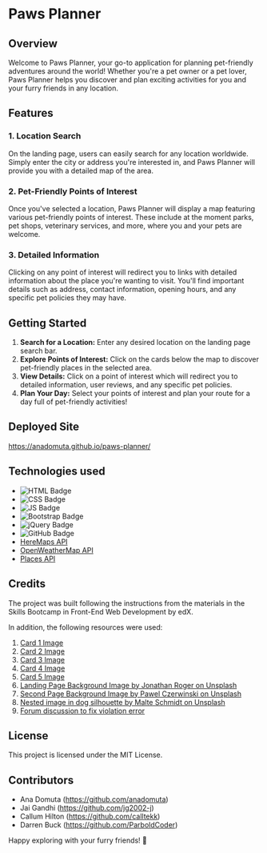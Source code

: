 # Paws Planner

## Overview

Welcome to Paws Planner, your go-to application for planning pet-friendly adventures around the world! Whether you're a pet owner or a pet lover, Paws Planner helps you discover and plan exciting activities for you and your furry friends in any location.

## Features

### 1. Location Search

On the landing page, users can easily search for any location worldwide. Simply enter the city or address you're interested in, and Paws Planner will provide you with a detailed map of the area.

### 2. Pet-Friendly Points of Interest

Once you've selected a location, Paws Planner will display a map featuring various pet-friendly points of interest. These include at the moment parks, pet shops, veterinary services, and more, where you and your pets are welcome.

### 3. Detailed Information

Clicking on any point of interest will redirect you to links with detailed information about the place you're wanting to visit. You'll find important details such as address, contact information, opening hours, and any specific pet policies they may have.

## Getting Started

1. **Search for a Location:** Enter any desired location on the landing page search bar.
2. **Explore Points of Interest:** Click on the cards below the map to discover pet-friendly places in the selected area.
3. **View Details:** Click on a point of interest which will redirect you to detailed information, user reviews, and any specific pet policies.
4. **Plan Your Day:** Select your points of interest and plan your route for a day full of pet-friendly activities!

## Deployed Site

https://anadomuta.github.io/paws-planner/

## Technologies used

- ![HTML Badge](https://img.shields.io/badge/HTML-white?logo=html5&logoColor=%23E34F26")
- ![CSS Badge](https://img.shields.io/badge/CSS-white?logo=CSS3&logoColor=%231572B6)
- ![JS Badge](https://img.shields.io/badge/JavaScript-white?logo=javascript&logoColor=%23F7DF1E)
- ![Bootstrap Badge](https://img.shields.io/badge/Bootstrap-white?logo=bootstrap&logoColor=%237952B3)
- ![jQuery Badge](https://img.shields.io/badge/jQuery-white?logo=jquery&logoColor=%230769AD)
- ![GitHub Badge](https://img.shields.io/badge/GitHub-white?logo=github&logoColor=%23181717)
- [HereMaps API](https://developer.here.com/?cid=Developer_Map-Making-Google-YT-0-Dev-EMEA-UK&utm_source=Google&utm_medium=ppc&utm_campaign=Dev_PaidSearch_DevPortal_AlwaysOn&utm_term=here%20maps%20api&gad_source=1&gclid=CjwKCAiAlJKuBhAdEiwAnZb7lWyFfpCX_UZJJa47fTYA1ZKHUqbAHW_kanQytLeR1TlvGmDzzsfE0hoCozQQAvD_BwE&gclsrc=aw.ds)
- [OpenWeatherMap API](https://openweathermap.org/)
- [Places API](https://www.geoapify.com/places-api)

## Credits

The project was built following the instructions from the materials in the Skills Bootcamp in Front-End Web Development by edX.

In addition, the following resources were used:

1. [Card 1 Image](https://smartcdn.gprod.postmedia.digital/vancouversun/wp-content/uploads/2022/07/service-dog-training-20200722.jpg)
2. [Card 2 Image](<https://img-va.myshopline.com/image/store/1679367631642/Portable-Leisure-Outing-Pet-Bolster-Large-Dog-Car-Seat-Bed-(4).jpeg?w=1000&h=1000>)
3. [Card 3 Image](https://images.perthnow.com.au/publication/B88664503Z/G1Q1B5FFU.2-2.jpg?imwidth=668&impolicy=pn_v3)
4. [Card 4 Image](https://www.elliespetbarn.com/wp-content/uploads/2013/03/dog-ready-to-travel.jpg)
5. [Card 5 Image](https://www.pexels.com/photo/close-up-of-a-yorkie-in-a-car-9783718/)
6. [Landing Page Background Image by Jonathan Roger on Unsplash](https://unsplash.com/photos/building-beside-body-of-water-during-night-time-LY1eyQMFeyo)
7. [Second Page Background Image by Pawel Czerwinski on Unsplash](https://unsplash.com/photos/a-white-wall-with-a-white-circle-i0h7EEsOwNQ?utm_content=creditCopyText&utm_medium=referral&utm_source=unsplas)
8. [Nested image in dog silhouette by Malte Schmidt on Unsplash](https://unsplash.com/photos/low-light-photography-of-vehicle-crossing-road-between-high-rise-buildings-enGr5YbjQKQ)
9. [Forum discussion to fix violation error](https://stackoverflow.com/questions/39152877/consider-marking-event-handler-as-passive-to-make-the-page-more-responsive)

## License

This project is licensed under the MIT License.

## Contributors

- Ana Domuta (https://github.com/anadomuta)
- Jai Gandhi (https://github.com/jg2002-j)
- Callum Hilton (https://github.com/calltekk)
- Darren Buck (https://github.com/ParboldCoder)

Happy exploring with your furry friends! 🐾

